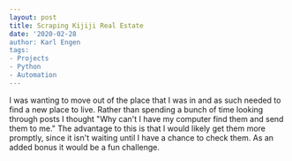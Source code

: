 ```yaml
---
layout: post
title: Scraping Kijiji Real Estate
date: '2020-02-28
author: Karl Engen
tags:
- Projects
- Python
- Automation
---
```


I was wanting to move out of the place that I was in and as such needed to find a new place to live. Rather than spending a bunch of time looking through posts I thought "Why can't I have my computer find them and send them to me." The advantage to this is that I would likely get them more promptly, since it isn't waiting until I have a chance to check them. As an added bonus it would be a fun challenge.
